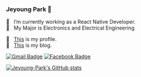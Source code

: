 ### Jeyoung Park 👋

🔭 &nbsp; I’m currently working as a React Native Developer.   
🏫 &nbsp; My Major is Electronics and Electrical Engineering

🧑 &nbsp; [This](https://lunar-jackrabbit-760.notion.site/Park-Jeyoung-fcd38d99e99f41e09937dc47ffb99b17) is my profile.   
📄 &nbsp; [This](https://eloquence-developers.tistory.com/) is my blog.

[![Gmail Badge](https://img.shields.io/badge/Gmail-d14836?style=flat-square&logo=Gmail&logoColor=white&link=mailto:jason93801@gmail.com)](mailto:jason93801@gmail.com)
[![Facebook Badge](https://img.shields.io/badge/-Facebook-1877f2?style=flat-square&logo=Facebook&logoColor=white&link=https://m.facebook.com/profile.php?id=100005095877850&ref=content_filter)](https://m.facebook.com/profile.php?id=100005095877850&ref=content_filter)
  
  
[![Jeyoung-Park's GitHub stats](https://github-readme-stats.vercel.app/api?username=Jeyoung-Park&theme=chartreuse-dark&show_icons=true&count_private=true&include_all_commits=true)](https://github.com/anuraghazra/github-readme-stats)


<!-- [![Top Langs](https://github-readme-stats.vercel.app/api/top-langs/?username=Jeyoung-Park&layout=compact&theme=chartreuse-dark&hide=lua)](https://github.com/anuraghazra/github-readme-stats) -->

 
<!--  [![Solved.ac Profile](http://mazassumnida.wtf/api/v2/generate_badge?boj=jason9380)](https://solved.ac/jason9380/) -->

